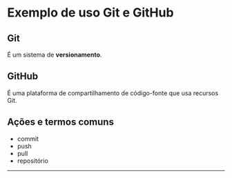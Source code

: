 # Exemplo de uso Git e GitHub

## Git

É um sistema de **versionamento**.

## GitHub

É uma plataforma de compartilhamento de código-fonte que usa recursos Git.

## Ações e termos comuns

- commit
- push
- pull
- repositório

---